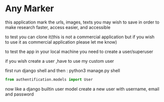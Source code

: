 # Any Marker 
this application mark the urls, images, texts you may wish to save in order to make research faster, access easier, and accessible

to test you can clone it(this is not a commercial application but if you wish to use it as commercial application please let me know)

to test the app in your local machine you need to create a user/superuser 

if you wish create a user ,have to use my custom user 

first run django shell and then : python3 manage.py shell

```python
from authentification.models import User
```
now like a django builtin user model create a new user with username, email and password

